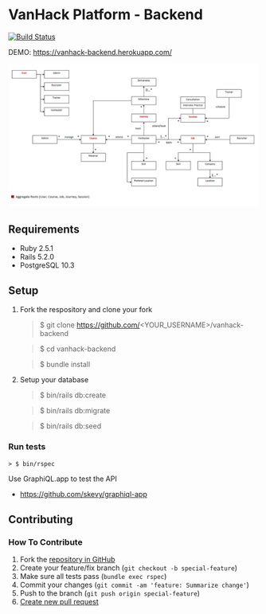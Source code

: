 # VanHack Platform - Backend

[![Build Status](https://www.travis-ci.org/psantos10/vanhack-backend.svg?branch=master)](https://www.travis-ci.org/psantos10/vanhack-backend)

DEMO: https://vanhack-backend.herokuapp.com/

![VanHack Domain Model](docs/images/vanhack-domain-model.png)

## Requirements

* Ruby 2.5.1
* Rails 5.2.0
* PostgreSQL 10.3

## Setup

1. Fork the respository and clone your fork

    > $ git clone https://github.com/<YOUR_USERNAME>/vanhack-backend

    > $ cd vanhack-backend

    > $ bundle install

2. Setup your database

    > $ bin/rails db:create

    > $ bin/rails db:migrate

    > $ bin/rails db:seed

### Run tests

    > $ bin/rspec

Use GraphiQL.app to test the API
- https://github.com/skevy/graphiql-app

## Contributing

### How To Contribute

1. Fork the [repository in GitHub](https://github.com/psantos10/vanhack-backend)
2. Create your feature/fix branch (`git checkout -b special-feature`)
3. Make sure all tests pass (`bundle exec rspec`)
4. Commit your changes (`git commit -am 'feature: Summarize change'`)
5. Push to the branch (`git push origin special-feature`)
6. [Create new pull request](https://github.com/psantos10/vanhack-backend/pulls)
